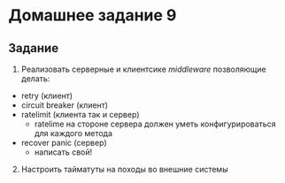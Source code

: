 # Домашнее задание 9


## Задание
1. Реализовать серверные и клиентсике _middleware_ позволяющие делать:
- retry (клиент)
- circuit breaker (клиент)
- ratelimit (клиента так и сервер)
  - ratelime на стороне сервера должен уметь конфигурироваться для каждого метода
- recover panic (сервер)
  - написать свой!
2. Настроить тайматуты на походы во внешние системы

